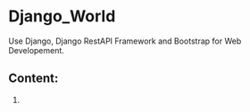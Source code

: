 # Django_World
Use Django, Django RestAPI Framework and Bootstrap for Web Developement.

## Content:
1. 
